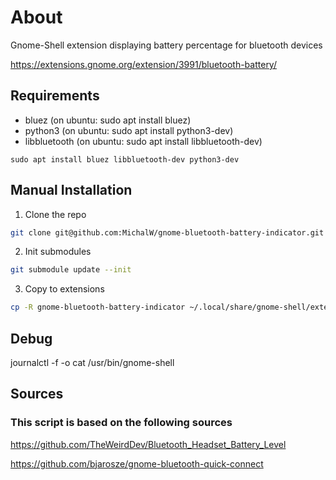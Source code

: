 # About

Gnome-Shell extension displaying battery percentage for bluetooth devices

https://extensions.gnome.org/extension/3991/bluetooth-battery/

## Requirements

* bluez (on ubuntu: sudo apt install bluez)
* python3 (on ubuntu: sudo apt install python3-dev)
* libbluetooth (on ubuntu: sudo apt install libbluetooth-dev)

```
sudo apt install bluez libbluetooth-dev python3-dev
```

## Manual Installation

1. Clone the repo
```sh
git clone git@github.com:MichalW/gnome-bluetooth-battery-indicator.git
```

2. Init submodules
```sh
git submodule update --init
```

3. Copy to extensions
```sh
cp -R gnome-bluetooth-battery-indicator ~/.local/share/gnome-shell/extensions/bluetooth-battery@michalw.github.com
```

## Debug
journalctl -f -o cat /usr/bin/gnome-shell


## Sources
### This script is based on the following sources

https://github.com/TheWeirdDev/Bluetooth_Headset_Battery_Level

https://github.com/bjarosze/gnome-bluetooth-quick-connect
